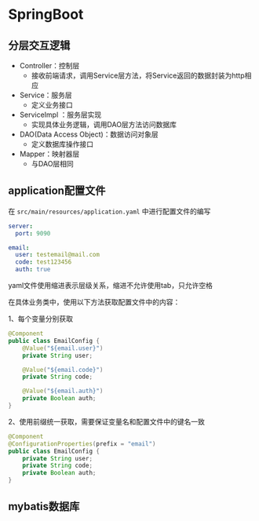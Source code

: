 # SpringBoot

## 分层交互逻辑

- Controller：控制层  
  - 接收前端请求，调用Service层方法，将Service返回的数据封装为http相应
- Service：服务层       
  - 定义业务接口  
- ServiceImpl ：服务层实现  
  - 实现具体业务逻辑，调用DAO层方法访问数据库   
- DAO(Data Access Object)：数据访问对象层   
  - 定义数据库操作接口  
- Mapper：映射器层  
  - 与DAO层相同

## application配置文件

在 `src/main/resources/application.yaml` 中进行配置文件的编写  

```yaml
server:
  port: 9090

email:
  user: testemail@mail.com
  code: test123456
  auth: true
```

yaml文件使用缩进表示层级关系，缩进不允许使用tab，只允许空格  

在具体业务类中，使用以下方法获取配置文件中的内容：  

1、每个变量分别获取  

```java
@Component
public class EmailConfig {
    @Value("${email.user}")
    private String user;

    @Value("${email.code}")
    private String code;

    @Value("${email.auth}")
    private Boolean auth;
}

```

2、使用前缀统一获取，需要保证变量名和配置文件中的键名一致  

```java
@Component
@ConfigurationProperties(prefix = "email")
public class EmailConfig {
    private String user;
    private String code;
    private Boolean auth;
}
```

## mybatis数据库


